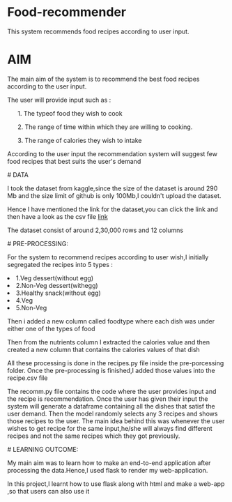 # Food-recommender
This system recommends food recipes according to user input.
# AIM
<p>The main aim of the system is to recommend the best food recipes according to the user input.</p>
<p>The user will provide input such as : </p>
<ul>1. The typeof food they wish to cook</ul>
<ul>2. The range of time within which they are willing to cooking.</ul>
<ul>3. The range of calories they wish to intake</ul>
<p>According to the user input the recommendation system will suggest
few food recipes that best suits the user's demand</p>
# DATA
<p>I took the dataset from kaggle,since the size of the dataset is around 290 Mb and the 
  size limit of github is only 100Mb,I couldn't upload the dataset.</p>
  <p>Hence I have mentioned the link for the dataset,you can click the link
  and then have a look as the csv file <a href="https://www.kaggle.com/shuyangli94/food-com-recipes-and-user-interactions?select=RAW_recipes.csv">link</a>
<p>The dataset consist of around 2,30,000 rows and 12 columns</p>
# PRE-PROCESSING:
<p> For the system to recommend recipes according to user wish,I initially
  segregated the recipes into 5 types :
  <li>1.Veg dessert(without egg)</li>
   <li>2.Non-Veg dessert(withegg)</li>
   <li>3.Healthy snack(without egg)</li>
   <li>4.Veg</li>
   <li>5.Non-Veg</li>
 <p>Then i added a new column called foodtype where each dish was under either one of the types of food</p>
 <p>Then from the nutrients column I extracted the calories value and then created a new column that contains the calories values
  of that dish</p>
  <p>All these processing is done in the recipes.py file inside the pre-porcessing folder.
  Once the pre-processing is finished,I added those values into the recipe.csv file</p>
  <p>The recomm.py file contains the code where the user provides input and the recipe is recommendation.
Once the user has given their input the system will generate a dataframe containing all the dishes that satisf the user demand.
Then the model randomly selects any 3 recipes and shows those recipes to the user.
The main idea behind this was whenever the user wishes to get recipe for the same input,he/she will always find different recipes
and not the same recipes which they got previously.</p>
# LEARNING OUTCOME:
<p>My main aim was to learn how to make an end-to-end application after
  processing the data.Hence,I used flask to render my web-application.<p>
 <p>In this project,I learnt how to use flask along with html and make a web-app ,so that users can also use it<p>
 
  
  
  
 
